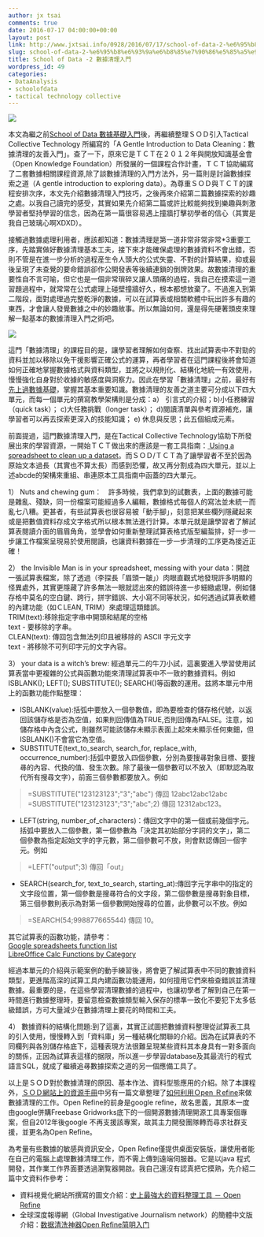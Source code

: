 ```yaml
---
author: jx tsai
comments: true
date: 2016-07-17 04:00:00+00:00
layout: post
link: http://www.jxtsai.info/0928/2016/07/17/school-of-data-2-%e6%95%b8%e6%93%9a%e6%b8%85%e7%90%86%e5%85%a5%e9%96%80/
slug: school-of-data-2-%e6%95%b8%e6%93%9a%e6%b8%85%e7%90%86%e5%85%a5%e9%96%80
title: School of Data -2 數據清理入門
wordpress_id: 49
categories:
- DataAnalysis
- schoolofdata
- tactical technology collective
---
```


![](https://4.bp.blogspot.com/-jneFE7r0-j0/V4sB2nHSDDI/AAAAAAAAKd4/sPF6C162yXclhq5EkWNYUdvg9y9N-2DjQCLcB/s1600/schoolofdata.png)

本文為繼之前[School of Data 數據基礎入門](http://self.jxtsai.info/2016/07/school-of-data-1.html)後，再繼續整理ＳＯＤ引入Tactical Collective Technology 所編寫的「A Gentle Introduction to Data Cleaning：數據清理的友善入門」。查了一下，原來它是ＴＣＴ在２０１２年與開放知識基金會（Open Knowledge Foundation）所發展的一個課程合作計畫，ＴＣＴ協助編寫了二套數據相關課程資源,除了談數據清理的入門方法外，另一篇則是討論數據探索之道（A gentle introduction to exploring data）。為尊重ＳＯＤ與ＴＣＴ的課程安排次序，本文先介紹數據清理入門技巧，之後再來介紹第二篇數據探索的妙趣之處。以我自己讀完的感受，其實如果先介紹第二篇或許比較能夠找到樂趣與刺激學習者堅持學習的信念，因為在第一篇很容易遇上撞牆打擊初學者的信心（其實是我自己玻璃心啊XDXD）。  
  
接觸過數據處理利用者，應該都知道：數據清理是第一道非常非常非常*3重要工序，先踏實做好數據清理基本工夫，接下來才能確保處理的數據資料不會出錯，否則不管是在進一步分析的過程産生令人頭大的公式失靈、不對的計算結果，抑或最後呈現了未查覺的要命錯誤卻作公開發表等後續連鎖的倒牌效果。故數據清理的重要性自不言可喻，但它也是一個非常瑣碎又讓人頭痛的過程，我自己在摸索這一道習題過程中，就常常在公式處理上碰壁撞牆好久，根本都想放棄了。不過進入到第二階段，面對處理過完整乾淨的數據，可以在試算表或相關軟體中玩出許多有趣的東西，才會讓人發覺數據之中的妙趣故事。所以無論如何，還是得先硬著頭皮來理解一點基本的數據清理入門之術吧。  


![](https://4.bp.blogspot.com/-7Om4IyHYFVk/V4ZPPhbX81I/AAAAAAAAKc8/sdC6pmBp-4IU-1JDEwHqWuXivL8sFpcaACLcB/s1600/c09-solutions-next-gen-80-work-cleaning-data.png)

  
這門「數據清理」的課程目的是，讓學習者理解如何查察、找出試算表中不對勁的資料並加以移除以免干援影響正確公式的運算，再者學習者在這門課程後將會知道如何正確地掌握數據格式與資料類型，並將之以規則化、結構化地統一有效使用，慢慢強化自身對於收據的敏感度與洞察力。因此在學習「數據清理」之前，最好有[先上過數據基礎](http://self.jxtsai.info/2016/07/school-of-data-1.html)，掌握其基本重要知識。數據清理的友善之道主要可分成以下四大單元，而每一個單元的撰寫教學架構則是分成：a） 引言式的介紹；b)小任務練習（quick task）； c)大任務挑戰（longer task）； d)閱讀清單與參考資源補充，讓學習者可以再去探索更深入的技能知識； e) 休息與反思；此五個組成元素。  
  
前面提過，這門數據清理入門，是在Tactical Collective Technology協助下所發展出來的學習資源，一開始ＴＣＴ做出來的應該是一套工具指南：[ Using a spreadsheet to clean up a dataset](http://schoolofdata.org/handbook/recipes/cleaning-data-with-spreadsheets/)。而ＳＯＤ/ＴＣＴ為了讓學習者不至於因為原始文本過長（其實也不算太長）而感到恐懼，故又再分割成為四大單元，並以上述abcde的架構來重組、串連原本工具指南中函蓋的四大單元。  
  
1） Nuts and chewing gum：　許多時候，我們拿到的試數表，上面的數據可能是雜亂、殘缺，同一份檔案可能經過多人編輯，數據格式每個人的寫法並未統一而亂七八糟。更甚者，有些試算表也很容易被「動手腳」，刻意把某些欄列隱藏起來或是把數值資料存成文字格式所以根本無法進行計算。本單元就是讓學習者了解試算表閱讀介面的眉眉角角，並學會如何重新整理試算表格式版型編蜇排，好一步一步讓工作檔案呈現易於使用閱讀，也讓資料數據在一步一步清理的工序更為接近正確！  
  
2） the Invisible Man is in your spreadsheet, messing with your data：開啟一張試算表檔案，除了透過（李探長「眉頭一皺」）肉眼直觀式地發現許多明顯的怪異處外，其實更隱藏了許多無法一眼就認出來的錯誤待進一步細緻處理，例如儲存格中莫名的空白鍵、跨行，拼字錯誤、大小寫不同等狀況，如何透過試算表軟體的內建功能（如ＣLEAN, TRIM）來處理這類錯誤。  
TRIM(text):移除指定字串中開頭和結尾的空格  
text - 要移除的字串。  
CLEAN(text): 傳回包含無法列印且被移除的 ASCII 字元文字  
text - 將移除不可列印字元的文字內容。  
  
3） your data is a witch’s brew: 經過單元二的牛刀小試，這裏要進入學習使用試算表當中更複雜的公式與函數功能來清理試算表中不一致的數據資料。例如 ISBLANK(); LEFT(); SUBSTITUTE(); SEARCH()等函數的運用。兹將本單元中用上的函數功能作點整理：  


  * ISBLANK(value):括弧中要放入一個參數值，即為要檢查的儲存格代號，以返回該儲存格是否為空值，如果則回傳值為TRUE,否則回傳為FALSE。注意，如儲存格中內含公式，則雖然可能該儲存未顯示表面上起來未顯示任何東鈿，但ISBLANK()不會當它為空值。 
  * SUBSTITUTE(text_to_search, search_for, replace_with, occurrence_number):括弧中要放入四個參數，分別為要搜㝷對象目標、要搜㝷的內容、代換的值、發生次數。除了最後一個參數可以不放入（即默認為取代所有搜尋文字），前面三個參數都要放入。例如  


<blockquote>=SUBSTITUTE("123123123";"3";"abc") 傳回 12abc12abc12abc  
=SUBSTITUTE("123123123";"3";"abc";2) 傳回 12312abc123。</blockquote>

  * LEFT(string, number_of_characters)：傳回文字中的第一個或前幾個字元。括弧中要放入二個參數，第一個參數為「決定其初始部分字詞的文字」，第二個參數為指定起始文字的字元數，第二個參數可不放，則會默認傳回一個字元。例如

<blockquote>=LEFT("output";3) 傳回「out」</blockquote>

  * SEARCH(search_for, text_to_search, starting_at):傳回字元字串中的指定的文字段位置，第一個參數是搜㝷符合的文字段，第二個參數是搜㝷對象目標，第三個參數則表示為對第一個參數開始搜尋的位置，此參數可以不放。例如  


<blockquote>=SEARCH(54;998877665544) 傳回 10。 </blockquote>

其它試算表的函數功能，請參考：  
[Google spreadsheets function list](https://support.google.com/docs/table/25273)[  
LibreOffice Calc Functions by Category](https://help.libreoffice.org/Calc/Functions_by_Category/zh-TW#.E6.96.87.E5.AD.97)  
  
經過本單元的介紹與示範案例的動手練習後，將會更了解試算表中不同的數據資料類型，更進階高深的試算工具內建函數功能運用，如何擅用它們來檢查錯誤並清理數據。最重要的是，在這些學習清理數據的過程中，也讓初學者了解到自己在第一時間進行數據整理時，要留意檢查數據類型輸入保存的標準一致化不要犯下太多低級錯誤，方可大量減少在數據清理上要花的時間和工夫。  
  
4） 數據資料的結構化問題:到了這裏，其實正試圖把數據資料整理從試算表工具的引入使用，慢慢轉入到「資料庫」另一種結構化關聯的介紹。因為在試算表的不同欄列與各別儲存格底下，這種表現方法很難呈現某些資料其本身具有一對多面向的關係，正因為試算表這樣的据限，所以進一步學習database及其最流行的程式語言SQL，就成了繼續追㝷數據探索之道的另一個應備工具了。  
  
以上是ＳＯＤ對於數據清理的原因、基本作法、資料型態應用的介紹。除了本課程外，[ＳＯＤ網站上的資源手冊](http://schoolofdata.org/handbook)中另有一篇文章整理了[如何利用Ｏpen Ｒefine](http://schoolofdata.org/handbook/recipes/cleaning-data-with-refine/)來做數據清理的工作。Open Refine的前身是google refine，故名思義，其原本一度由google併購Freebase Gridworks底下的一個開源數據清理開源工具專案個專案，但自2012年後google 不再支援該專案，故其主力開發團隊轉而尋求社群支援，並更名為Open Refine。  
  
為考量有些數據的敏感與資訊安全，Open Refine僅提供桌面安裝版，讓使用者能在自己的電腦上處理數據清理工作，而不需上傳到遠端伺服器。它是以java 程式開發，其作業工作界面要透過瀏覧器開啟。我自己還沒有認真把它摸熟，先介紹二篇中文資料作參考：  


  * 資料視覺化網站所撰寫的圖文介紹：[史上最強大的資料整理工具 － Open Refine](http://blog.infographics.tw/2015/09/openrefine-introduction/)　
  * 全球深度報導網（Global Investigative Journalism network）的簡體中文版介紹：[数据清洗神器Open Refine简明入门](http://cn.gijn.org/2016/02/29/%E6%95%B0%E6%8D%AE%E5%88%86%E6%9E%90%E7%A5%9E%E5%99%A8open-refine%E7%AE%80%E6%98%8E%E5%85%A5%E9%97%A8/)
